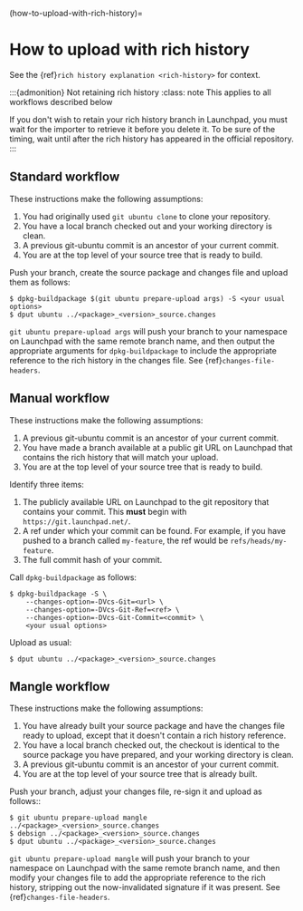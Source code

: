 (how-to-upload-with-rich-history)=
# How to upload with rich history

See the {ref}`rich history explanation <rich-history>` for context.

:::{admonition} Not retaining rich history
:class: note
This applies to all workflows described below

If you don't wish to retain your rich history branch in Launchpad, you must
wait for the importer to retrieve it before you delete it. To be sure of the
timing, wait until after the rich history has appeared in the official
repository.
:::


## Standard workflow

These instructions make the following assumptions:

1. You had originally used `git ubuntu clone` to clone your repository.
1. You have a local branch checked out and your working directory is clean.
1. A previous git-ubuntu commit is an ancestor of your current commit.
1. You are at the top level of your source tree that is ready to build.

Push your branch, create the source package and changes file and upload them as
follows:

```none
$ dpkg-buildpackage $(git ubuntu prepare-upload args) -S <your usual options>
$ dput ubuntu ../<package>_<version>_source.changes
```

`git ubuntu prepare-upload args` will push your branch to your namespace
on Launchpad with the same remote branch name, and then output the appropriate
arguments for `dpkg-buildpackage` to include the appropriate reference to
the rich history in the changes file. See
{ref}`changes-file-headers`.


## Manual workflow

These instructions make the following assumptions:

1. A previous git-ubuntu commit is an ancestor of your current commit.
1. You have made a branch available at a public git URL on Launchpad that
   contains the rich history that will match your upload.
1. You are at the top level of your source tree that is ready to build.

Identify three items:

1. The publicly available URL on Launchpad to the git repository that contains
   your commit. This **must** begin with `https://git.launchpad.net/`.
1. A ref under which your commit can be found. For example, if you have pushed
   to a branch called `my-feature`, the ref would be
   `refs/heads/my-feature`.
1. The full commit hash of your commit.

Call `dpkg-buildpackage` as follows:

```none
$ dpkg-buildpackage -S \
    --changes-option=-DVcs-Git=<url> \
    --changes-option=-DVcs-Git-Ref=<ref> \
    --changes-option=-DVcs-Git-Commit=<commit> \
    <your usual options>
```

Upload as usual:

```none
$ dput ubuntu ../<package>_<version>_source.changes
```


## Mangle workflow

These instructions make the following assumptions:

1. You have already built your source package and have the changes file ready
   to upload, except that it doesn't contain a rich history reference.
1. You have a local branch checked out, the checkout is identical to the source
   package you have prepared, and your working directory is clean.
1. A previous git-ubuntu commit is an ancestor of your current commit.
1. You are at the top level of your source tree that is already built.

Push your branch, adjust your changes file, re-sign it and upload as follows::

```none
$ git ubuntu prepare-upload mangle ../<package>_<version>_source.changes
$ debsign ../<package>_<version>_source.changes
$ dput ubuntu ../<package>_<version>_source.changes
```

`git ubuntu prepare-upload mangle` will push your branch to your
namespace on Launchpad with the same remote branch name, and then modify your
changes file to add the appropriate reference to the rich history, stripping
out the now-invalidated signature if it was present. See
{ref}`changes-file-headers`.
